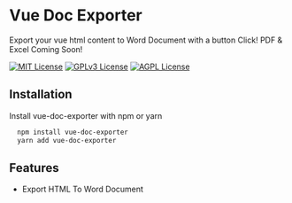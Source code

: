 
# Vue Doc Exporter

Export your vue html content to Word Document with a button Click! PDF & Excel Coming Soon!


[![MIT License](https://img.shields.io/badge/License-MIT-green.svg)](https://choosealicense.com/licenses/mit/)
[![GPLv3 License](https://img.shields.io/badge/License-GPL%20v3-yellow.svg)](https://opensource.org/licenses/)
[![AGPL License](https://img.shields.io/badge/license-AGPL-blue.svg)](http://www.gnu.org/licenses/agpl-3.0)


## Installation

Install vue-doc-exporter with npm or yarn

```bash
  npm install vue-doc-exporter
  yarn add vue-doc-exporter
```
    
## Features

- Export HTML To Word Document


